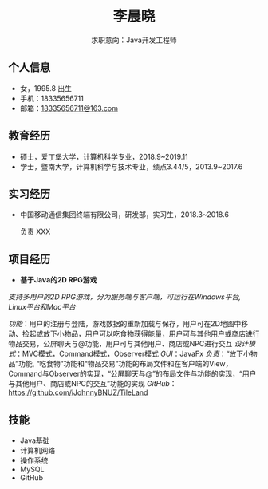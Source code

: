  <center>
     <h1>李晨晓</h1>
     <div>
         <span>
             求职意向：Java开发工程师
         </span>
     </div>
 </center>

 ## 个人信息 

 - 女，1995.8 出生
 - 手机：18335656711
 - 邮箱：18335656711@163.com

## 教育经历

- 硕士，爱丁堡大学，计算机科学专业，2018.9~2019.11
- 学士，暨南大学，计算机科学与技术专业，绩点3.44/5，2013.9~2017.6


## 实习经历

- 中国移动通信集团终端有限公司，研发部，实习生，2018.3~2018.6

   负责 XXX

## 项目经历

- **基于Java的2D RPG游戏**

*支持多用户的2D RPG游戏，分为服务端与客户端，可运行在Windows平台, Linux平台和Mac平台*

*功能*：用户的注册与登陆，游戏数据的重新加载与保存，用户可在2D地图中移动、捡起或放下小物品，用户可以吃食物获得能量，用户可与其他用户或商店进行物品交易，公屏聊天与@功能，用户可与其他用户、商店或NPC进行交互
*设计模式*：MVC模式，Command模式，Observer模式
*GUI*：JavaFx
*负责*：“放下小物品”功能, “吃食物”功能和“物品交易”功能的布局文件和在客户端的View，Command与Observer的实现，“公屏聊天与@”的布局文件与功能的实现，“用户与其他用户、商店或NPC的交互”功能的实现
*GitHub*：https://github.com/iJohnnyBNUZ/TileLand

## 技能

- Java基础
- 计算机网络
- 操作系统
- MySQL
- GitHub
